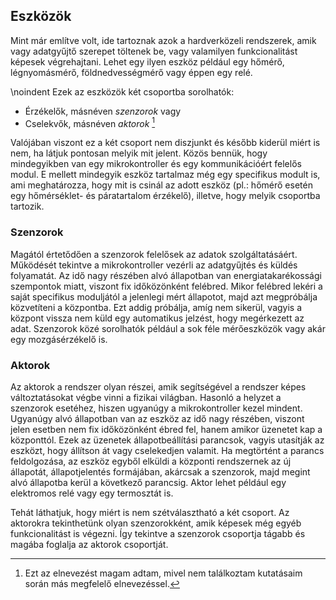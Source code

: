 ## Eszközök
Mint már említve volt, ide tartoznak azok a hardverközeli rendszerek, amik vagy
adatgyűjtő szerepet töltenek be, vagy valamilyen funkcionalitást képesek végrehajtani.
Lehet egy ilyen eszköz például egy hőmérő, légnyomásmérő, földnedvességmérő vagy
éppen egy relé.

\noindent
Ezek az eszközök két csoportba sorolhatók:

- Érzékelők, másnéven *szenzorok* vagy
- Cselekvők, másnéven *aktorok* [^actor_naming]

[^actor_naming]: Ezt az elnevezést magam adtam, mivel nem találkoztam kutatásaim
során más megfelelő elnevezéssel.

Valójában viszont ez a két csoport nem diszjunkt és később kiderül
miért is nem, ha látjuk pontosan melyik mit jelent. Közös bennük, hogy mindegyikben
van egy mikrokontroller és egy kommunikációért felelős modul. E mellett mindegyik
eszköz tartalmaz még egy specifikus modult is, ami meghatározza, hogy mit is csinál
az adott eszköz (pl.: hőmérő esetén egy hőmérséklet- és páratartalom érzékelő),
illetve, hogy melyik csoportba tartozik.

### Szenzorok
Magától értetődően a szenzorok felelősek az adatok szolgáltatásáért. Működését
tekintve a mikrokontroller vezérli az adatgyűjtés és küldés folyamatát. Az idő nagy részében
alvó állapotban van energiatakarékossági szempontok miatt, viszont fix időközönként
felébred. Mikor felébred lekéri a saját specifikus moduljától a jelenlegi mért
állapotot, majd azt megpróbálja közvetíteni a központba. Ezt addig próbálja, amíg
nem sikerül, vagyis a központ vissza nem küld egy automatikus jelzést, hogy megérkezett
az adat. Szenzorok közé sorolhatók például a sok féle mérőeszközök vagy akár egy
mozgásérzékelő is.

### Aktorok
Az aktorok a rendszer olyan részei, amik segítségével a rendszer képes változtatásokat
végbe vinni a fizikai világban. Hasonló a helyzet a szenzorok esetéhez, hiszen
ugyanúgy a mikrokontroller kezel mindent. Ugyanúgy alvó állapotban van az eszköz
az idő nagy részében, viszont jelen esetben nem fix időközönként ébred fel, hanem
amikor üzenetet kap a központtól. Ezek az üzenetek állapotbeállítási parancsok,
vagyis utasítják az eszközt, hogy állítson át vagy cselekedjen valamit. Ha megtörtént
a parancs feldolgozása, az eszköz egyből elküldi a központi rendszernek az új állapotát,
állapotjelentés formájában, akárcsak a szenzorok, majd megint alvó állapotba kerül
a következő parancsig. Aktor lehet például egy elektromos relé vagy egy termosztát is.

Tehát láthatjuk, hogy miért is nem szétválasztható a két csoport. Az aktorokra
tekinthetünk olyan szenzorokként, amik képesek még egyéb funkcionalitást is végezni.
Így tekintve a szenzorok csoportja tágabb és magába foglalja az aktorok csoportját.
